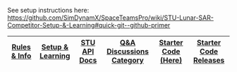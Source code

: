 See setup instructions here: https://github.com/SimDynamX/SpaceTeamsPro/wiki/STU-Lunar-SAR-Competitor-Setup-&-Learning#quick-git--github-primer

| [Rules & Info](https://github.com/SimDynamX/SpaceTeamsPro/discussions/33) | [Setup & Learning](https://github.com/SimDynamX/SpaceTeamsPro/wiki/STU-Lunar-SAR-Competitor-Setup-&-Learning) | [STU API Docs](https://github.com/SimDynamX/SpaceTeamsPro/wiki/STU-Lunar-SAR-API-Docs) | [Q&A Discussions Category](https://github.com/SimDynamX/SpaceTeamsPro/discussions/categories/2024-lunar-sar-competition-q-a) | [Starter Code (Here)](https://github.com/SimDynamX/STU_Lunar_SAR) | [Starter Code Releases](https://github.com/SimDynamX/STU_Lunar_SAR/releases)
| ----- | ----- | ----- | ----- | ----- | ----- |
